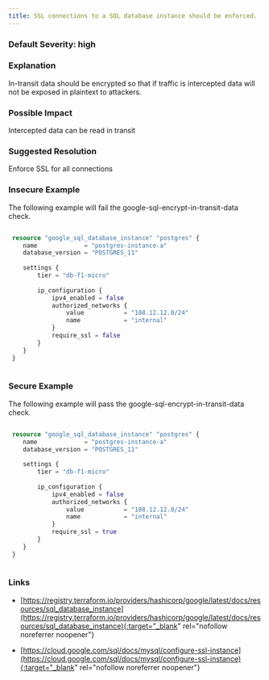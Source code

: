 ```yaml
---
title: SSL connections to a SQL database instance should be enforced.
---
```


### Default Severity: <span class="severity high">high</span>

### Explanation

In-transit data should be encrypted so that if traffic is intercepted data will not be exposed in plaintext to attackers.

### Possible Impact
Intercepted data can be read in transit

### Suggested Resolution
Enforce SSL for all connections


### Insecure Example

The following example will fail the google-sql-encrypt-in-transit-data check.
```terraform

 resource "google_sql_database_instance" "postgres" {
 	name             = "postgres-instance-a"
 	database_version = "POSTGRES_11"
 	
 	settings {
 		tier = "db-f1-micro"
 	
 		ip_configuration {
 			ipv4_enabled = false
 			authorized_networks {
 				value           = "108.12.12.0/24"
 				name            = "internal"
 			}
 			require_ssl = false
 		}
 	}
 }
 			
```



### Secure Example

The following example will pass the google-sql-encrypt-in-transit-data check.
```terraform

 resource "google_sql_database_instance" "postgres" {
 	name             = "postgres-instance-a"
 	database_version = "POSTGRES_11"
 	
 	settings {
 		tier = "db-f1-micro"
 	
 		ip_configuration {
 			ipv4_enabled = false
 			authorized_networks {
 				value           = "108.12.12.0/24"
 				name            = "internal"
 			}
 			require_ssl = true
 		}
 	}
 }
 			
```



### Links


- [https://registry.terraform.io/providers/hashicorp/google/latest/docs/resources/sql_database_instance](https://registry.terraform.io/providers/hashicorp/google/latest/docs/resources/sql_database_instance){:target="_blank" rel="nofollow noreferrer noopener"}

- [https://cloud.google.com/sql/docs/mysql/configure-ssl-instance](https://cloud.google.com/sql/docs/mysql/configure-ssl-instance){:target="_blank" rel="nofollow noreferrer noopener"}



